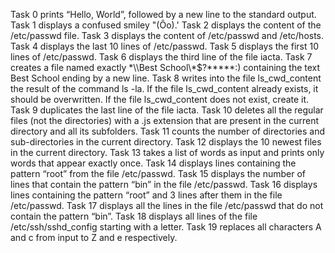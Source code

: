 Task 0 prints “Hello, World”, followed by a new line to the standard output.
Task 1 displays a confused smiley "(Ôo).'
Task 2 displays the content of the /etc/passwd file.
Task 3 displays the content of /etc/passwd and /etc/hosts.
Task 4 displays the last 10 lines of /etc/passwd.
Task 5 displays the first 10 lines of /etc/passwd.
Task 6 displays the third line of the file iacta.
Task 7 creates a file named exactly \*\\\Best School\\\*$\?\*\*\*\*\*:) containing the text Best School ending by a new line.
Task 8 writes into the file ls_cwd_content the result of the command ls -la. If the file ls_cwd_content already exists, it should be overwritten. If the file ls_cwd_content does not exist, create it.
Task 9 duplicates the last line of the file iacta.
Task 10 deletes all the regular files (not the directories) with a .js extension that are present in the current directory and all its subfolders.
Task 11 counts the number of directories and sub-directories in the current directory.
Task 12 displays the 10 newest files in the current directory.
Task 13 takes a list of words as input and prints only words that appear exactly once.
Task 14 displays lines containing the pattern “root” from the file /etc/passwd.
Task 15 displays the number of lines that contain the pattern “bin” in the file /etc/passwd.
Task 16 displays lines containing the pattern “root” and 3 lines after them in the file /etc/passwd.
Task 17 displays all the lines in the file /etc/passwd that do not contain the pattern “bin”.
Task 18 displays all lines of the file /etc/ssh/sshd_config starting with a letter.
Task 19 replaces all characters A and c from input to Z and e respectively.
